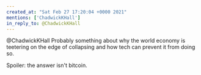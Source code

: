 ```yaml
---
created_at: "Sat Feb 27 17:20:04 +0000 2021"
mentions: ['ChadwickKHall']
in_reply_to: @ChadwickKHall
---
```


@ChadwickKHall Probably something about why the world economy is teetering on the edge of collapsing and how tech can prevent it from doing so.

Spoiler: the answer isn't bitcoin.